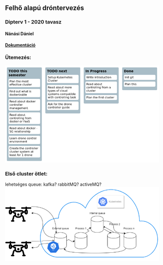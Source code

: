 Felhő alapú dróntervezés
----
### Dipterv 1 - 2020 tavasz
#### Nánási Dániel
#### [Dokumentáció](docs/thesis.pdf)
### Ütemezés:
![created by readme-kanban-board](./kanban.png)
<!---KANBAN
# TODO this semester
- Plan the most effective cluster
- Find out what is dockerizable
- Read about docker controller management
- Read about controlling from docker or FaaS
- Read about docker - 5G relationship
- Learn drone control environment
- Create the controller cluster system at least for 1 drone

# TODO next
- Setup Kubernetes Cluster
- Read about more types of cloud systems compatible with controlling task
- Ask for the drone controller guide

# In Progress
- Write introduction
- Read about controlling from a cluster
- Plan the first cluster

# Done
- Init git
- Plan this
KANBAN--->

### Első cluster ötlet:
lehetséges queue: kafka? rabbitMQ? activeMQ?
![Alt text](first.png?raw=true "Kubernetes drone controll cluster v0.1")

